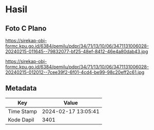# Hasil

## Foto C Plano

https://sirekap-obj-formc.kpu.go.id/6384/pemilu/pdpr/34/71/13/10/06/3471131006028-20240215-011645--79832077-bf25-48ef-8412-46e4a80dab43.jpg

https://sirekap-obj-formc.kpu.go.id/6384/pemilu/pdpr/34/71/13/10/06/3471131006028-20240215-012012--7cee39f2-6f01-4cd4-be99-98c20eff2c61.jpg


## Metadata

| Key        | Value               |
| ---------- | ------------------- |
| Time Stamp | 2024-02-17 13:05:41 |
| Kode Dapil | 3401                |



